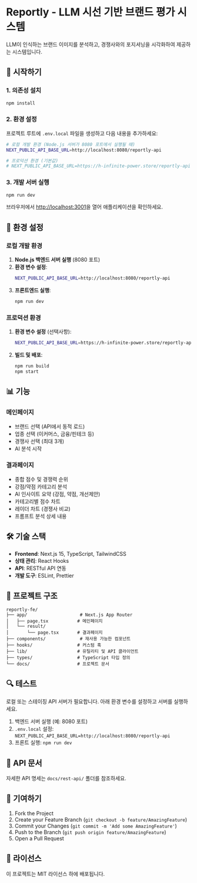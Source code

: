 # Reportly - LLM 시선 기반 브랜드 평가 시스템

LLM이 인식하는 브랜드 이미지를 분석하고, 경쟁사와의 포지셔닝을 시각화하여 제공하는 시스템입니다.

## 🚀 시작하기

### 1. 의존성 설치

```bash
npm install
```

### 2. 환경 설정

프로젝트 루트에 `.env.local` 파일을 생성하고 다음 내용을 추가하세요:

```bash
# 로컬 개발 환경 (Node.js 서버가 8080 포트에서 실행될 때)
NEXT_PUBLIC_API_BASE_URL=http://localhost:8080/reportly-api

# 프로덕션 환경 (기본값)
# NEXT_PUBLIC_API_BASE_URL=https://h-infinite-power.store/reportly-api
```

### 3. 개발 서버 실행

```bash
npm run dev
```

브라우저에서 [http://localhost:3001](http://localhost:3001)을 열어 애플리케이션을 확인하세요.

## 🔧 환경 설정

### 로컬 개발 환경

1. **Node.js 백엔드 서버 실행** (8080 포트)
2. **환경 변수 설정**:
   ```bash
   NEXT_PUBLIC_API_BASE_URL=http://localhost:8080/reportly-api
   ```
3. **프론트엔드 실행**:
   ```bash
   npm run dev
   ```

### 프로덕션 환경

1. **환경 변수 설정** (선택사항):
   ```bash
   NEXT_PUBLIC_API_BASE_URL=https://h-infinite-power.store/reportly-api
   ```
2. **빌드 및 배포**:
   ```bash
   npm run build
   npm start
   ```

## 📊 기능

### 메인페이지

- 브랜드 선택 (API에서 동적 로드)
- 업종 선택 (이커머스, 금융/핀테크 등)
- 경쟁사 선택 (최대 3개)
- AI 분석 시작

### 결과페이지

- 종합 점수 및 경쟁력 순위
- 강점/약점 카테고리 분석
- AI 인사이트 요약 (강점, 약점, 개선제안)
- 카테고리별 점수 차트
- 레이더 차트 (경쟁사 비교)
- 프롬프트 분석 상세 내용

## 🛠️ 기술 스택

- **Frontend**: Next.js 15, TypeScript, TailwindCSS
- **상태 관리**: React Hooks
- **API**: RESTful API 연동
- **개발 도구**: ESLint, Prettier

## 📁 프로젝트 구조

```
reportly-fe/
├── app/                    # Next.js App Router
│   ├── page.tsx           # 메인페이지
│   └── result/
│       └── page.tsx       # 결과페이지
├── components/             # 재사용 가능한 컴포넌트
├── hooks/                 # 커스텀 훅
├── lib/                   # 유틸리티 및 API 클라이언트
├── types/                 # TypeScript 타입 정의
└── docs/                  # 프로젝트 문서
```

## 🔍 테스트

로컬 또는 스테이징 API 서버가 필요합니다. 아래 환경 변수를 설정하고 서버를 실행하세요.

1. 백엔드 서버 실행 (예: 8080 포트)
2. `.env.local` 설정: `NEXT_PUBLIC_API_BASE_URL=http://localhost:8080/reportly-api`
3. 프론트 실행: `npm run dev`

## 📝 API 문서

자세한 API 명세는 `docs/rest-api/` 폴더를 참조하세요.

## 🤝 기여하기

1. Fork the Project
2. Create your Feature Branch (`git checkout -b feature/AmazingFeature`)
3. Commit your Changes (`git commit -m 'Add some AmazingFeature'`)
4. Push to the Branch (`git push origin feature/AmazingFeature`)
5. Open a Pull Request

## 📄 라이선스

이 프로젝트는 MIT 라이선스 하에 배포됩니다.
